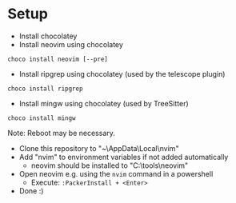 # Setup
- Install chocolatey
- Install neovim using chocolatey
```
choco install neovim [--pre]
```
- Install ripgrep using chocolatey (used by the telescope plugin)
```
choco install ripgrep
```
- Install mingw using chocolatey (used by TreeSitter)
```
choco install mingw
```
Note: Reboot may be necessary.

- Clone this repository to "~\AppData\Local\nvim"
- Add "nvim" to environment variables if not added automatically
  - neovim should be installed to "C:\tools\neovim"
- Open neovim e.g. using the ``nvim`` command in a powershell
  - Execute: ``:PackerInstall + <Enter>``
- Done :)
